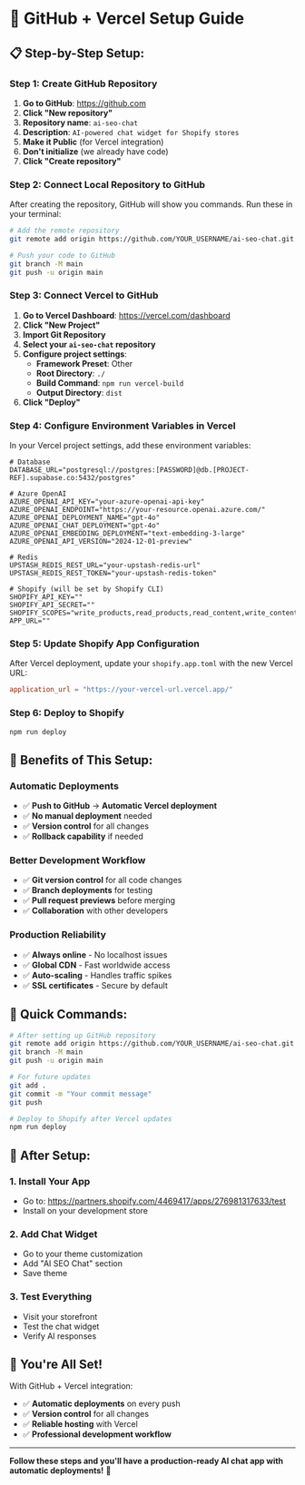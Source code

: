# 🚀 GitHub + Vercel Setup Guide

## 📋 **Step-by-Step Setup:**

### **Step 1: Create GitHub Repository**

1. **Go to GitHub**: https://github.com
2. **Click "New repository"**
3. **Repository name**: `ai-seo-chat`
4. **Description**: `AI-powered chat widget for Shopify stores`
5. **Make it Public** (for Vercel integration)
6. **Don't initialize** (we already have code)
7. **Click "Create repository"**

### **Step 2: Connect Local Repository to GitHub**

After creating the repository, GitHub will show you commands. Run these in your terminal:

```bash
# Add the remote repository
git remote add origin https://github.com/YOUR_USERNAME/ai-seo-chat.git

# Push your code to GitHub
git branch -M main
git push -u origin main
```

### **Step 3: Connect Vercel to GitHub**

1. **Go to Vercel Dashboard**: https://vercel.com/dashboard
2. **Click "New Project"**
3. **Import Git Repository**
4. **Select your `ai-seo-chat` repository**
5. **Configure project settings**:
   - **Framework Preset**: Other
   - **Root Directory**: `./`
   - **Build Command**: `npm run vercel-build`
   - **Output Directory**: `dist`
6. **Click "Deploy"**

### **Step 4: Configure Environment Variables in Vercel**

In your Vercel project settings, add these environment variables:

```env
# Database
DATABASE_URL="postgresql://postgres:[PASSWORD]@db.[PROJECT-REF].supabase.co:5432/postgres"

# Azure OpenAI
AZURE_OPENAI_API_KEY="your-azure-openai-api-key"
AZURE_OPENAI_ENDPOINT="https://your-resource.openai.azure.com/"
AZURE_OPENAI_DEPLOYMENT_NAME="gpt-4o"
AZURE_OPENAI_CHAT_DEPLOYMENT="gpt-4o"
AZURE_OPENAI_EMBEDDING_DEPLOYMENT="text-embedding-3-large"
AZURE_OPENAI_API_VERSION="2024-12-01-preview"

# Redis
UPSTASH_REDIS_REST_URL="your-upstash-redis-url"
UPSTASH_REDIS_REST_TOKEN="your-upstash-redis-token"

# Shopify (will be set by Shopify CLI)
SHOPIFY_API_KEY=""
SHOPIFY_API_SECRET=""
SHOPIFY_SCOPES="write_products,read_products,read_content,write_content"
APP_URL=""
```

### **Step 5: Update Shopify App Configuration**

After Vercel deployment, update your `shopify.app.toml` with the new Vercel URL:

```toml
application_url = "https://your-vercel-url.vercel.app/"
```

### **Step 6: Deploy to Shopify**

```bash
npm run deploy
```

## 🎯 **Benefits of This Setup:**

### **Automatic Deployments**
- ✅ **Push to GitHub** → **Automatic Vercel deployment**
- ✅ **No manual deployment** needed
- ✅ **Version control** for all changes
- ✅ **Rollback capability** if needed

### **Better Development Workflow**
- ✅ **Git version control** for all code changes
- ✅ **Branch deployments** for testing
- ✅ **Pull request previews** before merging
- ✅ **Collaboration** with other developers

### **Production Reliability**
- ✅ **Always online** - No localhost issues
- ✅ **Global CDN** - Fast worldwide access
- ✅ **Auto-scaling** - Handles traffic spikes
- ✅ **SSL certificates** - Secure by default

## 🔧 **Quick Commands:**

```bash
# After setting up GitHub repository
git remote add origin https://github.com/YOUR_USERNAME/ai-seo-chat.git
git branch -M main
git push -u origin main

# For future updates
git add .
git commit -m "Your commit message"
git push

# Deploy to Shopify after Vercel updates
npm run deploy
```

## 📱 **After Setup:**

### **1. Install Your App**
- Go to: https://partners.shopify.com/4469417/apps/276981317633/test
- Install on your development store

### **2. Add Chat Widget**
- Go to your theme customization
- Add "AI SEO Chat" section
- Save theme

### **3. Test Everything**
- Visit your storefront
- Test the chat widget
- Verify AI responses

## 🎉 **You're All Set!**

With GitHub + Vercel integration:
- ✅ **Automatic deployments** on every push
- ✅ **Version control** for all changes
- ✅ **Reliable hosting** with Vercel
- ✅ **Professional development workflow**

---

**Follow these steps and you'll have a production-ready AI chat app with automatic deployments!** 🚀
